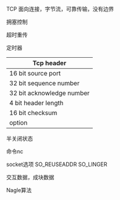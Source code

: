 TCP
面向连接，字节流，可靠传输，没有边界

拥塞控制

超时重传

定时器

| Tcp header | 
| ---------- |
| 16 bit source port | 16 bit destination port | 
| 32 bit sequence number | 
| 32 bit acknowledge number | 
| 4 bit header length | 6 bit reserve | URG | ACK | PSH | RST | SYN | FIN | 16 bit window size |
| 16 bit checksum | 16 bit urgent pointer | 
| option |

半关闭状态

命令nc

socket选项
SO_REUSEADDR
SO_LINGER

交互数据，成块数据

Nagle算法


